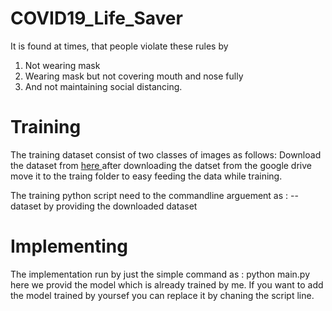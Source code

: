 # COVID19_Life_Saver
It is found at times, that people violate these rules by 
1. Not wearing mask 
2. Wearing mask but not covering mouth and nose fully 
3. And not maintaining social distancing.

# Training 
The training dataset consist of two classes of images as follows:
Download the dataset from <a href="https://drive.google.com/drive/folders/1Jl4ca4vlbndfZ9ZGbUFrPafp4oohn5D7?usp=sharing"> here </a>
after downloading the datset from the google drive move it to the traing folder to easy feeding the data while training.

The training python script need to the commandline arguement as : --dataset by providing the downloaded dataset

# Implementing 
The implementation run by just the simple command as : python main.py
here we provid the model which is already trained by me. If you want to add the model trained by yoursef you can replace it by chaning the script line.
